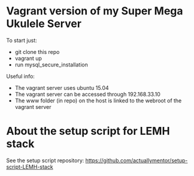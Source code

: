# Vagrant version of my Super Mega Ukulele Server

To start just:

- git clone this repo
- vagrant up
- run mysql_secure_installation

Useful info:

- The vagrant server uses ubuntu 15.04
- The vagrant server can be accessed through 192.168.33.10
- The www folder (in repo) on the host is linked to the webroot of the vagrant server

# About the setup script for LEMH stack

See the setup script repository: https://github.com/actuallymentor/setup-script-LEMH-stack